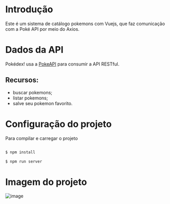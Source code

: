 # Introdução

<p>Este é um sistema de catálogo pokemons com Vuejs, que faz comunicação com a Poké API por meio do Axios.</p>

# Dados da API
Pokédex! usa a <a href="https://pokeapi.co/">PokeAPI</a> para consumir a API RESTful.

<h2>Recursos:</h2>

* buscar pokemons;
* listar pokemons;
* salve seu pokemon favorito.

# Configuração do projeto

<p>Para compilar e carregar o projeto</p>

```bash

$ npm install

$ npm run server

```

# Imagem do projeto

![image](https://user-images.githubusercontent.com/23295033/151180861-b4122ae9-8f3d-49f3-a3f6-ed1b38e78894.png)


